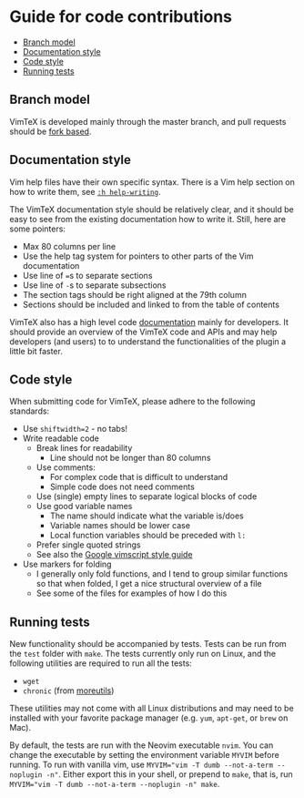 # Guide for code contributions

<!-- START doctoc generated TOC please keep comment here to allow auto update -->
<!-- DON'T EDIT THIS SECTION, INSTEAD RE-RUN doctoc TO UPDATE -->


- [Branch model](#branch-model)
- [Documentation style](#documentation-style)
- [Code style](#code-style)
- [Running tests](#running-tests)

<!-- END doctoc generated TOC please keep comment here to allow auto update -->

## Branch model

VimTeX is developed mainly through the master branch, and pull requests should
be [fork based](https://help.github.com/articles/using-pull-requests/).

## Documentation style

Vim help files have their own specific syntax. There is a Vim help section on
how to write them, see [`:h help-writing`](http://vimdoc.sourceforge.net/htmldoc/helphelp.html#help-writing).

The VimTeX documentation style should be relatively clear, and it should be
easy to see from the existing documentation how to write it. Still, here are
some pointers:

- Max 80 columns per line
- Use the help tag system for pointers to other parts of the Vim documentation
- Use line of `=`s to separate sections
- Use line of `-`s to separate subsections
- The section tags should be right aligned at the 79th column
- Sections should be included and linked to from the table of contents

VimTeX also has a high level code [documentation](./DOCUMENTATION.md) mainly
for developers. It should provide an overview of the VimTeX code and APIs and
may help developers (and users) to to understand the functionalities of the
plugin a little bit faster.

## Code style

When submitting code for VimTeX, please adhere to the following standards:

- Use `shiftwidth=2` - no tabs!
- Write readable code
  - Break lines for readability
    - Line should not be longer than 80 columns
  - Use comments:
    - For complex code that is difficult to understand
    - Simple code does not need comments
  - Use (single) empty lines to separate logical blocks of code
  - Use good variable names
    - The name should indicate what the variable is/does
    - Variable names should be lower case
    - Local function variables should be preceded with `l:`
  - Prefer single quoted strings
  - See also the [Google vimscript style
    guide](https://google.github.io/styleguide/vimscriptguide.xml)
- Use markers for folding
  - I generally only fold functions, and I tend to group similar functions so
    that when folded, I get a nice structural overview of a file
  - See some of the files for examples of how I do this

## Running tests

New functionality should be accompanied by tests. Tests can be run from the
`test` folder with `make`. The tests currently only run on Linux, and the
following utilities are required to run all the tests:

- `wget`
- `chronic` (from [moreutils](https://joeyh.name/code/moreutils/))

These utilities may not come with all Linux distributions and may need to be
installed with your favorite package manager (e.g. `yum`, `apt-get`, or `brew`
on Mac).

By default, the tests are run with the Neovim executable `nvim`. You can change
the executable by setting the environment variable `MYVIM` before running. To
run with vanilla vim, use `MYVIM="vim -T dumb --not-a-term --noplugin -n"`.
Either export this in your shell, or prepend to `make`, that is, run
`MYVIM="vim -T dumb --not-a-term --noplugin -n" make`.
